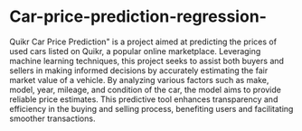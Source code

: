 # Car-price-prediction-regression-
Quikr Car Price Prediction" is a project aimed at predicting the prices of used cars listed on Quikr, a popular online marketplace. Leveraging machine learning techniques, this project seeks to assist both buyers and sellers in making informed decisions by accurately estimating the fair market value of a vehicle. By analyzing various factors such as make, model, year, mileage, and condition of the car, the model aims to provide reliable price estimates. This predictive tool enhances transparency and efficiency in the buying and selling process, benefiting users and facilitating smoother transactions.



